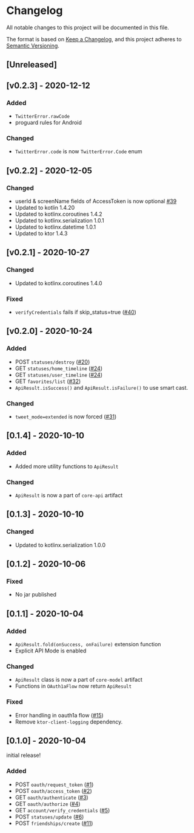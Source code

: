 # Changelog

All notable changes to this project will be documented in this file.

The format is based on [Keep a Changelog](https://keepachangelog.com/en/1.0.0/), and this project adheres to [Semantic Versioning](https://semver.org/spec/v2.0.0.html).

<!--
Types of changes
- Added for new features.
- Changed for changes in existing functionality.
- Deprecated for soon-to-be removed features.
- Removed for now removed features.
- Fixed for any bug fixes.
- Security in case of vulnerabilities.
-->

## [Unreleased]

## [v0.2.3] - 2020-12-12

### Added

- `TwitterError.rawCode`
- proguard rules for Android

### Changed

- `TwitterError.code` is now `TwitterError.Code` enum


## [v0.2.2] - 2020-12-05

### Changed

- userId & screenName fields of AccessToken is now optional [#39](https://github.com/yshrsmz/twitter4kt/issues/39)
- Updated to kotlin 1.4.20
- Updated to kotlinx.coroutines 1.4.2
- Updated to kotlinx.serialization 1.0.1
- Updated to kotlinx.datetime 1.0.1
- Updated to ktor 1.4.3

## [v0.2.1] - 2020-10-27

### Changed

- Updated to kotlinx.coroutines 1.4.0

### Fixed

- `verifyCredentials` fails if skip_status=true ([#40](https://github.com/yshrsmz/twitter4kt/issues/40))

## [v0.2.0] - 2020-10-24

### Added

- POST `statuses/destroy` ([#20](https://github.com/yshrsmz/twitter4kt/issues/20))
- GET `statuses/home_timeline` ([#24](https://github.com/yshrsmz/twitter4kt/pull/24))
- GET `statuses/user_timeline` ([#24](https://github.com/yshrsmz/twitter4kt/pull/24))
- GET `favorites/list` ([#32](https://github.com/yshrsmz/twitter4kt/pull/32))
- `ApiResult.isSuccess()` and `ApiResult.isFailure()` to use smart cast.

### Changed

- `tweet_mode=extended` is now forced ([#31](https://github.com/yshrsmz/twitter4kt/pull/31))

## [0.1.4] - 2020-10-10

### Added

- Added more utility functions to `ApiResult`

### Changed

- `ApiResult` is now a part of `core-api` artifact

## [0.1.3] - 2020-10-10

### Changed

- Updated to kotlinx.serialization 1.0.0

## [0.1.2] - 2020-10-06

### Fixed

- No jar published

## [0.1.1] - 2020-10-04

### Added

- `ApiResult.fold(onSuccess, onFailure)` extension function
- Explicit API Mode is enabled

### Changed

- `ApiResult` class is now a part of `core-model` artifact
- Functions in `OAuth1aFlow` now return `ApiResult`

### Fixed

- Error handling in oauth1a flow ([#15](https://github.com/yshrsmz/twitter4kt/issues/15))
- Remove `ktor-client-logging` dependency.

## [0.1.0] - 2020-10-04

initial release!

### Added

- POST `oauth/request_token` ([#1](https://github.com/yshrsmz/twitter4kt/issues/1))
- POST `oauth/access_token` ([#2](https://github.com/yshrsmz/twitter4kt/issues/2))
- GET `oauth/authenticate` ([#3](https://github.com/yshrsmz/twitter4kt/issues/3))
- GET `oauth/authorize` ([#4](https://github.com/yshrsmz/twitter4kt/issues/4))
- GET `account/verify_credentials` ([#5](https://github.com/yshrsmz/twitter4kt/issues/5))
- POST `statuses/update` ([#6](https://github.com/yshrsmz/twitter4kt/issues/6))
- POST `friendships/create` ([#11](https://github.com/yshrsmz/twitter4kt/issues/11))
